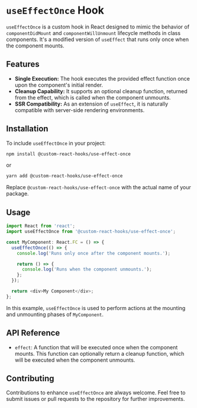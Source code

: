 # `useEffectOnce` Hook

`useEffectOnce` is a custom hook in React designed to mimic the behavior of `componentDidMount` and `componentWillUnmount` lifecycle methods in class components. It's a modified version of `useEffect` that runs only once when the component mounts.

## Features

- **Single Execution:** The hook executes the provided effect function once upon the component's initial render.
- **Cleanup Capability:** It supports an optional cleanup function, returned from the effect, which is called when the component unmounts.
- **SSR Compatibility:** As an extension of `useEffect`, it is naturally compatible with server-side rendering environments.

## Installation

To include `useEffectOnce` in your project:

```bash
npm install @custom-react-hooks/use-effect-once
```

or

```bash
yarn add @custom-react-hooks/use-effect-once
```

Replace `@custom-react-hooks/use-effect-once` with the actual name of your package.

## Usage

```typescript
import React from 'react';
import useEffectOnce from '@custom-react-hooks/use-effect-once';

const MyComponent: React.FC = () => {
  useEffectOnce(() => {
    console.log('Runs only once after the component mounts.');

    return () => {
      console.log('Runs when the component unmounts.');
    };
  });

  return <div>My Component</div>;
};
```

In this example, `useEffectOnce` is used to perform actions at the mounting and unmounting phases of `MyComponent`.

## API Reference

- `effect`: A function that will be executed once when the component mounts. This function can optionally return a cleanup function, which will be executed when the component unmounts.

## Contributing

Contributions to enhance `useEffectOnce` are always welcome. Feel free to submit issues or pull requests to the repository for further improvements.